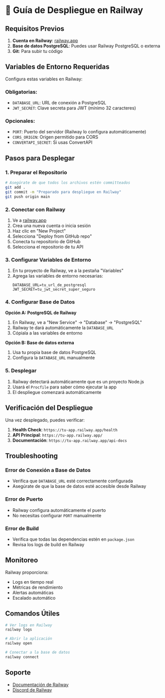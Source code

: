 # 🚀 Guía de Despliegue en Railway

## Requisitos Previos

1. **Cuenta en Railway**: [railway.app](https://railway.app)
2. **Base de datos PostgreSQL**: Puedes usar Railway PostgreSQL o externa
3. **Git**: Para subir tu código

## Variables de Entorno Requeridas

Configura estas variables en Railway:

### Obligatorias:
- `DATABASE_URL`: URL de conexión a PostgreSQL
- `JWT_SECRET`: Clave secreta para JWT (mínimo 32 caracteres)

### Opcionales:
- `PORT`: Puerto del servidor (Railway lo configura automáticamente)
- `CORS_ORIGIN`: Origen permitido para CORS
- `CONVERTAPI_SECRET`: Si usas ConvertAPI

## Pasos para Desplegar

### 1. Preparar el Repositorio
```bash
# Asegúrate de que todos los archivos estén committeados
git add .
git commit -m "Preparado para despliegue en Railway"
git push origin main
```

### 2. Conectar con Railway
1. Ve a [railway.app](https://railway.app)
2. Crea una nueva cuenta o inicia sesión
3. Haz clic en "New Project"
4. Selecciona "Deploy from GitHub repo"
5. Conecta tu repositorio de GitHub
6. Selecciona el repositorio de tu API

### 3. Configurar Variables de Entorno
1. En tu proyecto de Railway, ve a la pestaña "Variables"
2. Agrega las variables de entorno necesarias:
   ```
   DATABASE_URL=tu_url_de_postgresql
   JWT_SECRET=tu_jwt_secret_super_seguro
   ```

### 4. Configurar Base de Datos
**Opción A: PostgreSQL de Railway**
1. En Railway, ve a "New Service" → "Database" → "PostgreSQL"
2. Railway te dará automáticamente la `DATABASE_URL`
3. Cópiala a las variables de entorno

**Opción B: Base de datos externa**
1. Usa tu propia base de datos PostgreSQL
2. Configura la `DATABASE_URL` manualmente

### 5. Desplegar
1. Railway detectará automáticamente que es un proyecto Node.js
2. Usará el `Procfile` para saber cómo ejecutar la app
3. El despliegue comenzará automáticamente

## Verificación del Despliegue

Una vez desplegado, puedes verificar:

1. **Health Check**: `https://tu-app.railway.app/health`
2. **API Principal**: `https://tu-app.railway.app/`
3. **Documentación**: `https://tu-app.railway.app/api-docs`

## Troubleshooting

### Error de Conexión a Base de Datos
- Verifica que `DATABASE_URL` esté correctamente configurada
- Asegúrate de que la base de datos esté accesible desde Railway

### Error de Puerto
- Railway configura automáticamente el puerto
- No necesitas configurar `PORT` manualmente

### Error de Build
- Verifica que todas las dependencias estén en `package.json`
- Revisa los logs de build en Railway

## Monitoreo

Railway proporciona:
- Logs en tiempo real
- Métricas de rendimiento
- Alertas automáticas
- Escalado automático

## Comandos Útiles

```bash
# Ver logs en Railway
railway logs

# Abrir la aplicación
railway open

# Conectar a la base de datos
railway connect
```

## Soporte

- [Documentación de Railway](https://docs.railway.app/)
- [Discord de Railway](https://discord.gg/railway)
